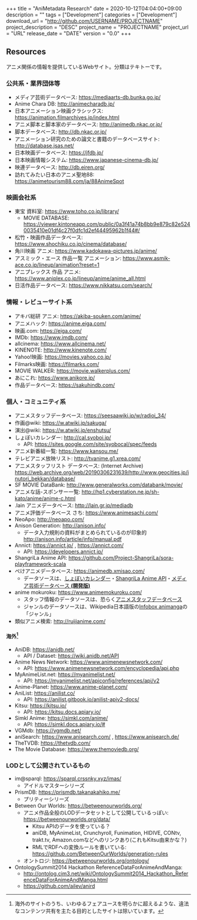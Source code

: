 +++
title = "AniMetadata Research"
date = 2020-10-12T04:04:00+09:00
description = ""
tags = ["Development"]
categories = ["Development"]
download_url = "http://github.com/USERNAME/PROJECTNAME"
project_description = "DESC"
project_name = "PROJECTNAME"
project_url = "URL"
release_date = "DATE"
version = "0.0"
+++


## Resources
アニメ関係の情報を提供しているWebサイト。分類はテキトーです。

### 公共系・業界団体等
- メディア芸術データベース: https://mediaarts-db.bunka.go.jp/
- Anime Chara DB: http://animecharadb.jp/
- 日本アニメーション映画クラシックス: https://animation.filmarchives.jp/index.html
- アニメ脚本と脚本家のデータベース: http://animedb.nkac.or.jp/
- 脚本データベース: http://db.nkac.or.jp/
- アニメーション研究のための論文と書籍のデータベースサイト: http://database.jsas.net/
- 日本映画データベース: https://jfdb.jp/
- 日本映画情報システム: https://www.japanese-cinema-db.jp/
- 映連データベース: http://db.eiren.org/
- 訪れてみたい日本のアニメ聖地88: https://animetourism88.com/ja/88AnimeSpot

### 映画会社系
- 東宝 資料室: https://www.toho.co.jp/library/
    - MOVIE DATABASE: https://viewer.kintoneapp.com/public/0a3f41a74b8bb9e879c82e5240035410e01df4c27f0dfc1d2ef44495962b1f44#/
- 松竹・映画作品データベース: https://www.shochiku.co.jp/cinema/database/
- 角川映画 アニメ: https://www.kadokawa-pictures.jp/anime/
- アスミック・エース 作品一覧 アニメーション: https://www.asmik-ace.co.jp/lineup/animation?reset=1
- アニプレックス 作品 アニメ: https://www.aniplex.co.jp/lineup/anime/anime_all.html
- 日活作品データベース: https://www.nikkatsu.com/search/

### 情報・レビューサイト系
- アキバ総研 アニメ: https://akiba-souken.com/anime/
- アニメハック: https://anime.eiga.com/
- 映画.com: https://eiga.com/
- IMDb: https://www.imdb.com/
- allcinema: https://www.allcinema.net/
- KINENOTE: http://www.kinenote.com/
- Yahoo!映画: https://movies.yahoo.co.jp/
- Filmarks映画: https://filmarks.com/
- MOVIE WALKER: https://movie.walkerplus.com/
- あにこれ: https://www.anikore.jp/
- 作品データベース: https://sakuhindb.com/

### 個人・コミュニティ系
- アニメスタッフデータベース: https://seesaawiki.jp/w/radioi_34/
- 作画@wiki: https://w.atwiki.jp/sakuga/
- 演出@wiki: https://w.atwiki.jp/enshutsu/
- しょぼいカレンダー: http://cal.syoboi.jp/
    - API: https://sites.google.com/site/syobocal/spec/feeds
- アニメ新番組一覧: https://www.kansou.me/
- テレビアニメ放映リスト: http://tvanime.g1.xrea.com/
- アニメスタッフリスト データベース: (Internet Archive) https://web.archive.org/web/20190306231639/http://www.geocities.jp/inutori_bekkan/database/
- SF MOVIE DataBank: http://www.generalworks.com/databank/movie/
- アニメな話-スポンサー一覧: http://hp1.cyberstation.ne.jp/sh-kato/anime/anime-c.html
- .lain アニメデータベース: http://lain.gr.jp/mediadb
- アニメ評価データベース さち: https://www.animesachi.com/
- NeoApo: http://neoapo.com/
- Anison Generation: http://anison.info/
    - データ入力規則の資料がまとめられているのが印象的
      http://anison.info/article/info/manual.pdf
- Annict: https://annict.jp/ , https://annict.com/
    - API: https://developers.annict.jp/
- ShangriLa Anime API: https://github.com/Project-ShangriLa/sora-playframework-scala
- ぺけアニメデータベース: https://animedb.xmisao.com/
    - データソースは、[しょぼいカレンダー](http://cal.syoboi.jp/)・[ShangriLa Anime API](https://github.com/Project-ShangriLa/sora-playframework-scala)・[メディア芸術データベース **(開発版)**](https://mediaarts-db.bunka.go.jp/)
- anime mokuroku: https://www.animemokuroku.com/
    - スタッフ情報のデータソースは、恐らく[アニメスタッフデータベース](https://seesaawiki.jp/w/radioi_34/)
    - ジャンルのデータソースは、Wikipedia日本語版の[Infobox animanga](https://ja.wikipedia.org/wiki/Template:Infobox_animanga)の「ジャンル」
- 類似アニメ検索: http://ruijianime.com/

#### 海外[^1]
- AniDB: https://anidb.net/
    - API / Dataset: https://wiki.anidb.net/API
- Anime News Network: https://www.animenewsnetwork.com/
    - API: https://www.animenewsnetwork.com/encyclopedia/api.php
- MyAnimeList.net: https://myanimelist.net/
    - API: https://myanimelist.net/apiconfig/references/api/v2
- Anime-Planet: https://www.anime-planet.com/
- AniList: https://anilist.co/
    - API: https://anilist.gitbook.io/anilist-apiv2-docs/
- Kitsu: https://kitsu.io/
    - API: https://kitsu.docs.apiary.io/
- Simkl Anime: https://simkl.com/anime/
    - API: https://simkl.docs.apiary.io/#
- VGMdb: https://vgmdb.net/
- aniSearch: https://www.anisearch.com/ , https://www.anisearch.de/
- TheTVDB: https://thetvdb.com/
- The Movie Database: https://www.themoviedb.org/


### LODとして公開されているもの
- im@sparql: https://sparql.crssnky.xyz/imas/
    - アイドルマスターシリーズ
- PrismDB: https://prismdb.takanakahiko.me/
    - プリティーシリーズ
- Between Our Worlds: https://betweenourworlds.org/
    - アニメ作品全般のLODデータセットとして公開しているっぽい: https://betweenourworlds.org/data/
        - Kitsu APIのデータを使っている？
        - aniDB, MyAnimeList, Crunchyroll, Funimation, HIDIVE, CONtv, trakt.tv, Amazon.comなどへのリンクあり(これもKitsu由来かな？)
        - RMLでRDFへの変換ルールを書いている: https://github.com/BetweenOurWorlds/generation-rules
    - オントロジ: https://betweenourworlds.org/ontology/
- OntologySummit2014 Hackathon ReferenceDataForAnimeAndManga:
    - http://ontolog.cim3.net/wiki/OntologySummit2014_Hackathon_ReferenceDataForAnimeAndManga.html
    - https://github.com/ailev/anird

[^1]: 海外のサイトのうち、いわゆるフェアユースを明らかに超えるような、違法なコンテンツ共有を主たる目的としたサイトは除いています。
